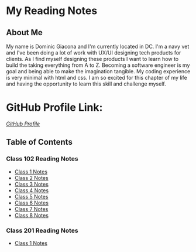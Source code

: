 # My Reading Notes

## About Me
My name is Dominic Giacona and I'm  currently located in DC. I'm a navy vet and I've been doing a lot of work with UX/UI designing tech products for clients. As I find myself designing these products I want to learn how to build the taking everything from A to Z. Becoming a software engineer is my goal and being able to make the imagination tangible. My coding experience is very minimal with html and css. I am so excited for this chapter of my life and having the opportunity to learn this skill and challenge myself.

# GitHub Profile Link: 
*[GitHub Profile](https://github.com/dgiacona)*

## Table of Contents

### Class 102 Reading Notes
- [Class 1 Notes](102/class1.md)
- [Class 2 Notes](102/class2.md)
- [Class 3 Notes](102/class3.md)
- [Class 4 Notes](102/class4.md)
- [Class 5 Notes](102/class5.md)
- [Class 6 Notes](102/class6.md)
- [Class 7 Notes](102/class7.md)
- [Class 8 Notes](102/class8.md)

### Class 201 Reading Notes
- [Class 1 Notes](201/class1.md)
